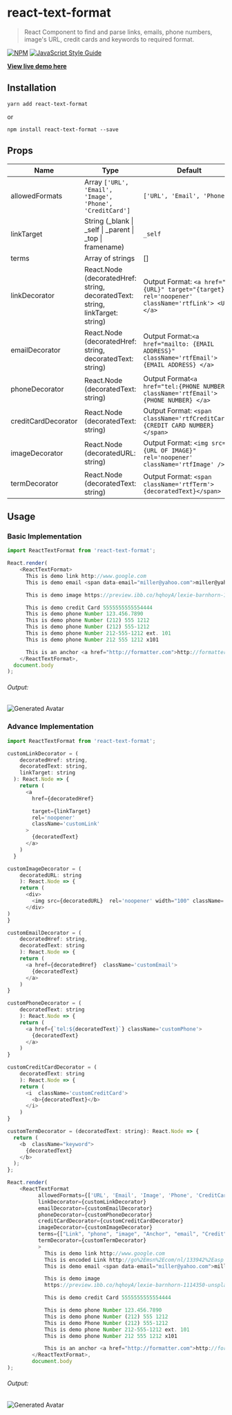 # react-text-format

> React Component to find and parse links, emails, phone numbers, image's URL, credit cards and keywords to required format.

[![NPM](https://img.shields.io/npm/v/react-text-format.svg)](https://www.npmjs.com/package/react-text-format) [![JavaScript Style Guide](https://img.shields.io/badge/code_style-standard-brightgreen.svg)](https://standardjs.com)

__[View live demo here](https://react-ninja.github.io/react-text-format/)__

## Installation

```
yarn add react-text-format
```

or

```
npm install react-text-format --save
```

## Props

|Name  | Type  | Default  |
|---|---|---|
|allowedFormats| Array ``['URL', 'Email', 'Image', 'Phone', 'CreditCard']``| ``['URL', 'Email', 'Phone']`` |
|linkTarget| String (_blank \| _self \| _parent \| _top \| framename)  |  ``_self`` |
|terms| Array of strings  |  [] |
|linkDecorator| React.Node (decoratedHref: string, decoratedText: string, linkTarget: string) | Output Format: ``<a href="{URL}" target="{target}" rel='noopener' className='rtfLink'> <URL> </a>``  
|emailDecorator| React.Node (decoratedHref: string, decoratedText: string)  | Output Format:``<a href="mailto: {EMAIL ADDRESS}" className='rtfEmail'> {EMAIL ADDRESS} </a>``  |
|phoneDecorator| React.Node (decoratedText: string)  | Output Format``<a href="tel:{PHONE NUMBER}" className='rtfEmail'> {PHONE NUMBER} </a>``  |
|creditCardDecorator| React.Node (decoratedText: string)  | Output Format: ``<span className='rtfCreditCard'> {CREDIT CARD NUMBER} </span>``  |
|imageDecorator| React.Node (decoratedURL: string)  | Output Format: ``<img src="{URL OF IMAGE}" rel='noopener' className='rtfImage' />``  |
|termDecorator| React.Node (decoratedText: string)  | Output Format: ``<span  className='rtfTerm'>{decoratedText}</span>``  |

## Usage

### Basic Implementation
```js
import ReactTextFormat from 'react-text-format';

React.render(
    <ReactTextFormat>
      This is demo link http://www.google.com
      This is demo email <span data-email="miller@yahoo.com">miller@yahoo.com</span>

      This is demo image https://preview.ibb.co/hqhoyA/lexie-barnhorn-1114350-unsplash.jpg

      This is demo credit Card 5555555555554444
      This is demo phone Number 123.456.7890
      This is demo phone Number (212) 555 1212
      This is demo phone Number (212) 555-1212
      This is demo phone Number 212-555-1212 ext. 101
      This is demo phone Number 212 555 1212 x101

      This is an anchor <a href="http://formatter.com">http://formatter.com</a>;
    </ReactTextFormat>,
  document.body
);
```
###### Output:
![Generated Avatar](https://image.ibb.co/bWcDs0/1-0-4-basic.png)  

### Advance Implementation
```js
import ReactTextFormat from 'react-text-format';

customLinkDecorator = (
    decoratedHref: string,
    decoratedText: string,
    linkTarget: string
  ): React.Node => {
    return (
      <a
        href={decoratedHref}

        target={linkTarget}
        rel='noopener'
        className='customLink'
      >
        {decoratedText}
      </a>
    )
  }

customImageDecorator = (
    decoratedURL: string
    ): React.Node => {
    return (
      <div>
        <img src={decoratedURL}  rel='noopener' width="100" className='customImage' />
      </div>
)
}

customEmailDecorator = (
    decoratedHref: string,
    decoratedText: string
    ): React.Node => {
    return (
      <a href={decoratedHref}  className='customEmail'>
        {decoratedText}
      </a>
    )
}

customPhoneDecorator = (
    decoratedText: string
    ): React.Node => {
    return (
      <a href={`tel:${decoratedText}`} className='customPhone'>
        {decoratedText}
      </a>
    )
}

customCreditCardDecorator = (
    decoratedText: string
    ): React.Node => {
    return (
      <i  className='customCreditCard'>
        <b>{decoratedText}</b>
      </i>
    )
}

customTermDecorator = (decoratedText: string): React.Node => {
  return (
    <b  className="keyword">
      {decoratedText}
    </b>
  );
};

React.render(
    <ReactTextFormat
          allowedFormats={['URL', 'Email', 'Image', 'Phone', 'CreditCard']}
          linkDecorator={customLinkDecorator}
          emailDecorator={customEmailDecorator}
          phoneDecorator={customPhoneDecorator}
          creditCardDecorator={customCreditCardDecorator}
          imageDecorator={customImageDecorator}
          terms={["Link", "phone", "image", "Anchor", "email", "Credit"]}
          termDecorator={customTermDecorator}
          >
            This is demo link http://www.google.com
            This is encoded Link http://go%2Emsn%2Ecom/nl/133942%2Easp
            This is demo email <span data-email="miller@yahoo.com">miller@yahoo.com</span>

            This is demo image
            https://preview.ibb.co/hqhoyA/lexie-barnhorn-1114350-unsplash.jpg

            This is demo credit Card 5555555555554444

            This is demo phone Number 123.456.7890
            This is demo phone Number (212) 555 1212
            This is demo Phone Number (212) 555-1212
            This is demo phone Number 212-555-1212 ext. 101
            This is demo phone Number 212 555 1212 x101

            This is an anchor <a href="http://formatter.com">http://formatter.com</a>;
        </ReactTextFormat>,
        document.body
);
```

###### Output:
![Generated Avatar](https://i.ibb.co/r67P3JC/advance-react-text-format.png)  
